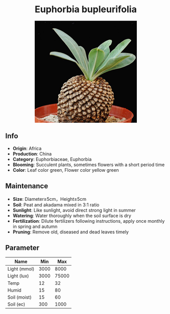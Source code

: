 <h1 align='center'>Euphorbia bupleurifolia</h1>
<p align="center">
    <img 
        align='center'
        width='320'
        src="../images/euphorbia bupleurifolia.png" 
        alt='Euphorbia bupleurifolia' />
</p>

## Info

 - **Origin**: Africa
 - **Production**: China
 - **Category**: Euphorbiaceae, Euphorbia
 - **Blooming**: Succulent plants, sometimes flowers with a short period time
 - **Color**: Leaf color green, Flower color yellow green

## Maintenance

 - **Size**: Diameter≥5cm，Height≥5cm
 - **Soil**: Peat and akadama mixed in 3:1 ratio
 - **Sunlight**: Like sunlight, avoid direct strong light in summer
 - **Watering**: Water thoroughly when the soil surface is dry
 - **Fertilization**: Dilute fertilizers following instructions, apply once monthly in spring and autumn
 - **Pruning**: Remove old, diseased and dead leaves timely

## Parameter

| Name         | Min  | Max   |
|--------------|------|-------|
| Light (mmol) | 3000 | 8000  |
| Light (lux)  | 3000 | 75000 |
| Temp         | 12    | 32    |
| Humid        | 15   | 80    |
| Soil (moist) | 15   | 60    |
| Soil (ec)    | 300  | 1000  |